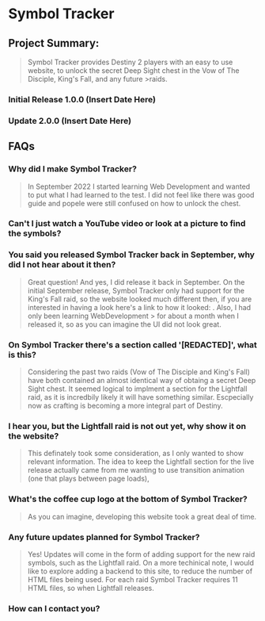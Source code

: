 # Symbol Tracker

## Project Summary:

>Symbol Tracker provides Destiny 2 players with an easy to use website, to unlock the secret Deep Sight chest in the Vow of The Disciple, King's Fall, and any future >raids.

### Initial Release 1.0.0 (Insert Date Here)

### Update 2.0.0 (Insert Date Here)

## FAQs

### Why did I make Symbol Tracker?
> In September 2022 I started learning Web Development and wanted to put what I had learned to the test. 
> I did not feel like there was good guide and popele were still confused on how to unlock the chest.

### Can't I just watch a YouTube video or look at a picture to find the symbols?
>

### You said you released Symbol Tracker back in September, why did I not hear about it then?
> Great question! And yes, I did release it back in September. On the initial September release, Symbol Tracker only had support for the King's Fall raid, so the website
> looked much different then, if you are interested in having a look here's a link to how it looked: <insert old link here>. Also, I had only been learning WebDevelopment > for about a month when I released it, so as you can imagine the UI did not look great. 

### On Symbol Tracker there's a section called '[REDACTED]', what is this?
> Considering the past two raids (Vow of The Disciple and King's Fall) have both contained an almost identical way of obtaing a secret Deep Sight chest. 
> It seemed logical to implment a section for the Lightfall raid, as it is incredbily likely it will have something similar. Escpecially now as crafting is becoming a 
> more integral part of Destiny.

### I hear you, but the Lightfall raid is not out yet, why show it on the website?
> This definately took some consideration, as I only wanted to show relevant information. The idea to keep the Lightfall section for the live release actually came from me wanting to use transition animation (one that plays between page loads), 
 
 ### What's the coffee cup logo at the bottom of Symbol Tracker?
 > As you can imagine, developing this website took a great deal of time.

 ### Any future updates planned for Symbol Tracker?
 > Yes! Updates will come in the form of adding support for the new raid symbols, such as the Lightfall raid.
 > On a more techinical note, I would like to explore adding a backend to this site, to reduce the number of HTML files being used.
 > For each raid Symbol Tracker requires 11 HTML files, so when Lightfall releases.

 ### How can I contact you?
